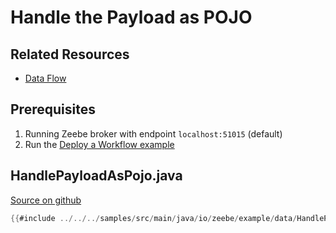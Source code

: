 # Handle the Payload as POJO

## Related Resources

* [Data Flow](bpmn-workflows/data-flow.html)

## Prerequisites

1. Running Zeebe broker with endpoint `localhost:51015` (default)
1. Run the [Deploy a Workflow example](java-client-examples/workflow-deploy.html)

## HandlePayloadAsPojo.java

[Source on github](https://github.com/zeebe-io/zeebe/tree/{{commit}}/samples/src/main/java/io/zeebe/example/data/HandlePayloadAsPojo.java)

```java
{{#include ../../../samples/src/main/java/io/zeebe/example/data/HandlePayloadAsPojo.java}}
```
